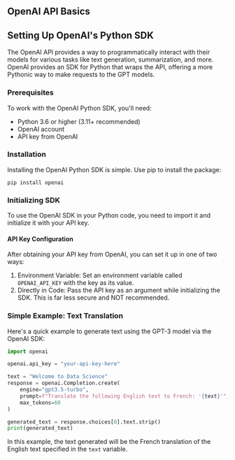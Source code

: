 ## OpenAI API Basics

## Setting Up OpenAI's Python SDK
The OpenAI API provides a way to programmatically interact with their models for various tasks like text generation, summarization, and more. OpenAI provides an SDK for Python that wraps the API, offering a more Pythonic way to make requests to the GPT models.

### Prerequisites

To work with the OpenAI Python SDK, you'll need:

- Python 3.6 or higher (3.11+ recommended)
- OpenAI account
- API key from OpenAI

### Installation

Installing the OpenAI Python SDK is simple. Use pip to install the package:

```shell
pip install openai
```

### Initializing SDK

To use the OpenAI SDK in your Python code, you need to import it and initialize it with your API key.

#### API Key Configuration

After obtaining your API key from OpenAI, you can set it up in one of two ways:

1. Environment Variable: Set an environment variable called `OPENAI_API_KEY` with the key as its value.
2. Directly in Code: Pass the API key as an argument while initializing the SDK. This is far less secure and NOT recommended.

### Simple Example: Text Translation

Here's a quick example to generate text using the GPT-3 model via the OpenAI SDK:

```python
import openai

openai.api_key = "your-api-key-here"

text = "Welcome to Data Science"
response = openai.Completion.create(
    engine="gpt3.5-turbo",
    prompt=f"Translate the following English text to French: '{text}'",
    max_tokens=60
)

generated_text = response.choices[0].text.strip()
print(generated_text)
```

In this example, the text generated will be the French translation of the English text specified in the `text` variable.
